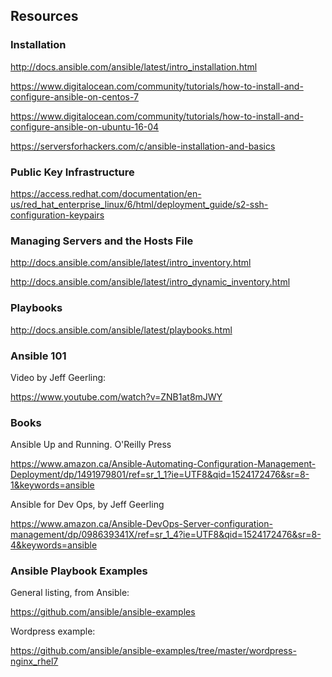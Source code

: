## Resources

### Installation 

http://docs.ansible.com/ansible/latest/intro_installation.html

https://www.digitalocean.com/community/tutorials/how-to-install-and-configure-ansible-on-centos-7

https://www.digitalocean.com/community/tutorials/how-to-install-and-configure-ansible-on-ubuntu-16-04

https://serversforhackers.com/c/ansible-installation-and-basics

### Public Key Infrastructure

https://access.redhat.com/documentation/en-us/red_hat_enterprise_linux/6/html/deployment_guide/s2-ssh-configuration-keypairs

### Managing Servers and the Hosts File

http://docs.ansible.com/ansible/latest/intro_inventory.html

http://docs.ansible.com/ansible/latest/intro_dynamic_inventory.html

### Playbooks

http://docs.ansible.com/ansible/latest/playbooks.html

### Ansible 101

Video by Jeff Geerling: 

https://www.youtube.com/watch?v=ZNB1at8mJWY

### Books

Ansible Up and Running. O'Reilly Press

https://www.amazon.ca/Ansible-Automating-Configuration-Management-Deployment/dp/1491979801/ref=sr_1_1?ie=UTF8&qid=1524172476&sr=8-1&keywords=ansible

Ansible for Dev Ops, by Jeff Geerling

https://www.amazon.ca/Ansible-DevOps-Server-configuration-management/dp/098639341X/ref=sr_1_4?ie=UTF8&qid=1524172476&sr=8-4&keywords=ansible

### Ansible Playbook Examples

General listing, from Ansible:

https://github.com/ansible/ansible-examples

Wordpress example:

https://github.com/ansible/ansible-examples/tree/master/wordpress-nginx_rhel7




